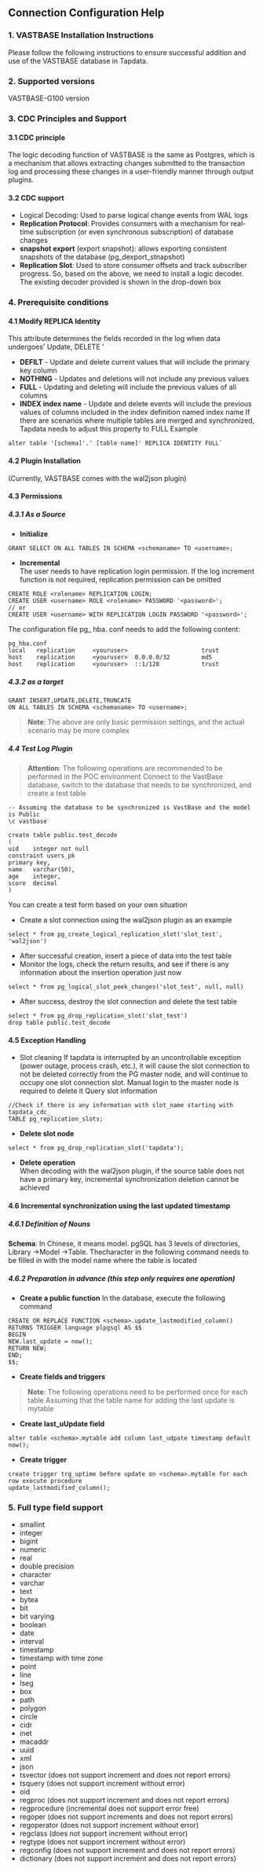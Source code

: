 ## **Connection Configuration Help**
### **1.  VASTBASE Installation Instructions**
Please follow the following instructions to ensure successful addition and use of the VASTBASE database in Tapdata.
### **2.  Supported versions**
VASTBASE-G100 version
### **3.  CDC Principles and Support**
#### **3.1 CDC principle**
The logic decoding function of VASTBASE is the same as Postgres, which is a mechanism that allows extracting changes submitted to the transaction log and processing these changes in a user-friendly manner through output plugins.

#### **3.2 CDC support**
- Logical Decoding: Used to parse logical change events from WAL logs
- **Replication Protocol**: Provides consumers with a mechanism for real-time subscription (or even synchronous subscription) of database changes
- **snapshot export** (export snapshot): allows exporting consistent snapshots of the database (pg_dexport_stnapshot)
- **Replication Slot**: Used to store consumer offsets and track subscriber progress.
So, based on the above, we need to install a logic decoder. The existing decoder provided is shown in the drop-down box

### **4.  Prerequisite conditions**
#### **4.1 Modify REPLICA Identity**
This attribute determines the fields recorded in the log when data undergoes' Update, DELETE '
- **DEFILT** - Update and delete current values that will include the primary key column
- **NOTHING** - Updates and deletions will not include any previous values
- **FULL** - Updating and deleting will include the previous values of all columns
- **INDEX index name** - Update and delete events will include the previous values of columns included in the index definition named index name
If there are scenarios where multiple tables are merged and synchronized, Tapdata needs to adjust this property to FULL
Example
```
alter table '[schema]'.' [table name]' REPLICA IDENTITY FULL`
```

#### **4.2 Plugin Installation**
(Currently, VASTBASE comes with the wal2json plugin)

#### **4.3 Permissions**
##### **4.3.1 As a Source**
- **Initialize**<br>
```
GRANT SELECT ON ALL TABLES IN SCHEMA <schemaname> TO <username>;
```
- **Incremental**<br>
The user needs to have replication login permission. If the log increment function is not required, replication permission can be omitted
```
CREATE ROLE <rolename> REPLICATION LOGIN;
CREATE USER <username> ROLE <rolename> PASSWORD '<password>';
// or
CREATE USER <username> WITH REPLICATION LOGIN PASSWORD '<password>';
```
The configuration file pg_ hba. conf needs to add the following content:<br>
```
pg_hba.conf
local   replication     <youruser>                     trust
host    replication     <youruser>  0.0.0.0/32         md5
host    replication     <youruser>  ::1/128            trust
```

##### **4.3.2 as a target**
```
GRANT INSERT,UPDATE,DELETE,TRUNCATE
ON ALL TABLES IN SCHEMA <schemaname> TO <username>;
```
> **Note**: The above are only basic permission settings, and the actual scenario may be more complex

##### **4.4 Test Log Plugin**
> **Attention**: The following operations are recommended to be performed in the POC environment
>Connect to the VastBase database, switch to the database that needs to be synchronized, and create a test table
```
-- Assuming the database to be synchronized is VastBase and the model is Public
\c vastbase

create table public.test_decode
(
uid    integer not null
constraint users_pk
primary key,
name   varchar(50),
age    integer,
score  decimal
)
```
You can create a test form based on your own situation<br>
- Create a slot connection using the wal2json plugin as an example
```
select * from pg_create_logical_replication_slot('slot_test', 'wal2json')
```
- After successful creation, insert a piece of data into the test table<br>
- Monitor the logs, check the return results, and see if there is any information about the insertion operation just now<br>
```
select * from pg_logical_slot_peek_changes('slot_test', null, null)
```
- After success, destroy the slot connection and delete the test table<br>
```
select * from pg_drop_replication_slot('slot_test')
drop table public.test_decode
```
#### **4.5 Exception Handling**
- Slot cleaning
If tapdata is interrupted by an uncontrollable exception (power outage, process crash, etc.), it will cause the slot connection to not be deleted correctly from the PG master node, and will continue to occupy one slot connection slot. Manual login to the master node is required to delete it
Query slot information
```
//Check if there is any information with slot_name starting with tapdata_cdc_
TABLE pg_replication_slots;
```
- **Delete slot node**<br>
```
select * from pg_drop_replication_slot('tapdata');
```
- **Delete operation**<br>
When decoding with the wal2json plugin, if the source table does not have a primary key, incremental synchronization deletion cannot be achieved

#### **4.6 Incremental synchronization using the last updated timestamp**
##### **4.6.1 Definition of Nouns**
**Schema**: In Chinese, it means model. pgSQL has 3 levels of directories, Library ->Model ->Table. The<schema>character in the following command needs to be filled in with the model name where the table is located
##### **4.6.2 Preparation in advance (this step only requires one operation)**
- **Create a public function**
In the database, execute the following command
```
CREATE OR REPLACE FUNCTION <schema>.update_lastmodified_column()
RETURNS TRIGGER language plpgsql AS $$
BEGIN
NEW.last_update = now();
RETURN NEW;
END;
$$;
```
- **Create fields and triggers**
>**Note**: The following operations need to be performed once for each table
     Assuming that the table name for adding the last update is mytable
- **Create last_uUpdate field**
```
alter table <schema>.mytable add column last_udpate timestamp default now();
```
- **Create trigger**
```
create trigger trg_uptime before update on <schema>.mytable for each row execute procedure
update_lastmodified_column();
```
### **5.  Full type field support**
- smallint
- integer
- bigint
- numeric
- real
- double precision
- character
- varchar
- text
- bytea
- bit
- bit varying
- boolean
- date
- interval
- timestamp
- timestamp with time zone
- point
- line
- lseg
- box
- path
- polygon
- circle
- cidr
- inet
- macaddr
- uuid
- xml
- json
- tsvector (does not support increment and does not report errors)
- tsquery (does not support increment without error)
- oid
- regproc (does not support increment and does not report errors)
- regprocedure (incremental does not support error free)
- regoper (does not support increments and does not report errors)
- regoperator (does not support increment without error)
- regclass (does not support increment without error)
- regtype (does not support increment without error)
- regconfig (does not support increment and does not report errors)
- dictionary (does not support increment and does not report errors)
